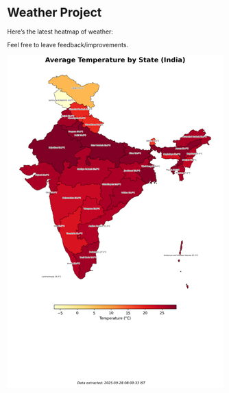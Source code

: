 # Weather Project

Here’s the latest heatmap of weather:

Feel free to leave feedback/improvements.

![India Heatmap](docs/assets/india_heatmap.png?v=D89DCB)
